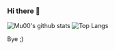### Hi there 👋

![Mu00's github stats](https://github-readme-stats.vercel.app/api?username=mu001999&count_private=true&show_icons=true)
![Top Langs](https://github-readme-stats.vercel.app/api/top-langs/?username=mu001999&layout=compact&hide=html)

Bye ;)
